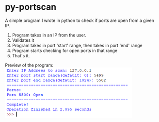 # py-portscan
A simple program I wrote in python to check if ports are open from a given IP.

1. Program takes in an IP from the user.
2. Validates it
3. Program takes in port 'start' range, then takes in port 'end' range
4. Program starts checking for open ports in that range
5. That's it.

Preview of the program:
![](preview.png)
